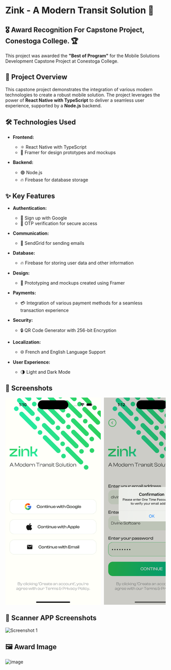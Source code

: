 # Zink - A Modern Transit Solution 🚌

## 🎖 Award Recognition For Capstone Project, Conestoga College. 🏆

This project was awarded the **"Best of Program"** for the Mobile Solutions Development Capstone Project at Conestoga College.

## 📖 Project Overview
This capstone project demonstrates the integration of various modern technologies to create a robust mobile solution. The project leverages the power of **React Native with TypeScript** to deliver a seamless user experience, supported by a **Node.js** backend.

## 🛠 Technologies Used
- **Frontend:**
  - ⚛️ React Native with TypeScript
  - 🎨 Framer for design prototypes and mockups

- **Backend:**
  - 🟢 Node.js
  - 🔥 Firebase for database storage

## ✨ Key Features

- **Authentication:**
  - 🔐 Sign up with Google
  - 📲 OTP verification for secure access

- **Communication:**
  - 📧 SendGrid for sending emails

- **Database:**
  - 🔥 Firebase for storing user data and other information

- **Design:**
  - 🎨 Prototyping and mockups created using Framer

- **Payments:**
  - 💳 Integration of various payment methods for a seamless transaction experience

- **Security:**
  - 🔒 QR Code Generator with 256-bit Encryption

- **Localization:**
  - 🌐 French and English Language Support

- **User Experience:**
  - 🌗 Light and Dark Mode

## 📸 Screenshots

<div style="display: flex; overflow-x: auto; white-space: nowrap;">
  <img src="screenshot/app/Screenshot12.png" alt="Screenshot 12" style="width: 300px; height: auto; margin-right: 10px;">
  <img src="screenshot/app/Screenshot13.png" alt="Screenshot 13" style="width: 300px; height: auto; margin-right: 10px;">
  <img src="screenshot/app/Screenshot14.png" alt="Screenshot 14" style="width: 300px; height: auto; margin-right: 10px;">
  <img src="screenshot/app/Screenshot15.png" alt="Screenshot 15" style="width: 300px; height: auto; margin-right: 10px;">
  <img src="screenshot/app/Screenshot1.png" alt="Screenshot 1" style="width: 300px; height: auto; margin-right: 10px;">
  <img src="screenshot/app/Screenshot2.png" alt="Screenshot 2" style="width: 300px; height: auto; margin-right: 10px;">
  <img src="screenshot/app/Screenshot3.png" alt="Screenshot 3" style="width: 300px; height: auto; margin-right: 10px;">
  <img src="screenshot/app/Screenshot4.png" alt="Screenshot 4" style="width: 300px; height: auto; margin-right: 10px;">
  <img src="screenshot/app/Screenshot5.png" alt="Screenshot 5" style="width: 300px; height: auto; margin-right: 10px;">
  <img src="screenshot/app/Screenshot6.png" alt="Screenshot 6" style="width: 300px; height: auto; margin-right: 10px;">
  <img src="screenshot/app/Screenshot7.png" alt="Screenshot 7" style="width: 300px; height: auto; margin-right: 10px;">
  <img src="screenshot/app/Screenshot8.png" alt="Screenshot 8" style="width: 300px; height: auto; margin-right: 10px;">
  <img src="screenshot/app/Screenshot9.png" alt="Screenshot 9" style="width: 300px; height: auto; margin-right: 10px;">
  <img src="screenshot/app/Screenshot10.png" alt="Screenshot 10" style="width: 300px; height: auto; margin-right: 10px;">
  <img src="screenshot/app/Screenshot11.png" alt="Screenshot 11" style="width: 300px; height: auto;">
</div>

## 📸 Scanner APP Screenshots

<div style="display: flex; overflow-x: auto; white-space: nowrap;">
  <img src="screenshot/scanner/Screenshot1.png" alt="Screenshot 1" style="width: '100%'; height: auto;">
</div>

## 🖼 Award Image
![image](https://github.com/user-attachments/assets/8e25f0fe-e34f-4503-9e8b-1d1fc4babf88)
